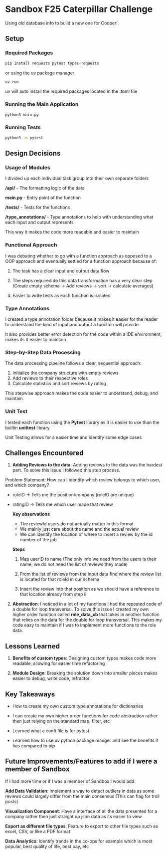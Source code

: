 # Sandbox F25 Caterpillar Challenge

Using old database info to build a new one for Cooper!

## Setup

### Required Packages

```bash
pip install requests pytest types-requests
```

or using the uv package manager

```bash
uv run
```
uv will auto install the required packages located in the .toml file
### Running the Main Application

```bash
python3 main.py
```

### Running Tests

```bash
python3 -m pytest
```

## Design Decisions

### Usage of Modules

I divided up each individual task group into their own
separate folders

**/api/** - The formatting logic of the data

**main.py** - Entry point of the function

**/tests/** - Tests for the functions

**/type_annotations/** - Type annotations to help with understanding what each input and output represents

This way it makes the code more readable and easier to maintain

### Functional Approach

I was debating whether to go with a function approach as opposed to a OOP approach and eventually settled for a function approach because of:

1. The task has a clear input and output data flow

2. The steps required do this data transformation has a very clear step (Create empty schema -> Add reviews -> sort -> calculate averages)

3. Easier to write tests as each function is isolated


### Type Annotations

I created a type annotation folder because it makes it easier for the reader to understand the kind of input and output a function will provide.

It also provides better error detection for the code within a IDE environment, makes its it easier to maintain

### Step-by-Step Data Processing

The data processing pipeline follows a clear, sequential approach:

1. Initialize the company structure with empty reviews
2. Add reviews to their respective roles 
3. Calculate statistics and sort reviews by rating

This stepwise approach makes the code easier to understand, debug, and maintain.

### Unit Test

I tested each function using the **Pytest** library as it is easier to use than the builtin **unittest** library

Unit Testing allows for a easier time and identify some edge cases

## Challenges Encountered

1. **Adding Reviews to the data**: Adding reviews to the data was the hardest part. To solve this issue I followed this step process.

Problem Statement: How can I identify which review belongs to which user, and which company?
- roleID -> Tells me the position/company (roleID are unique)
- ratingID -> Tells me which user made that review


    **Key observations**
    - The reviewId users do not actually matter in this format
    - We mainly just care about the name and the actual review
    - We can identify the location of where to insert a review by the id number of the job

    **Steps**
    1. Map userID to name (The only info we need from the users is their name, we do not need the list of reviews they made)

    2. From the list of reviews from the input data find where the review list is located for that roleId in our schema

    3. Insert the review into that position as we should have a reference to that location already from step ii

2. **Abstraction**: I noticed in a lot of my functions I had the repeated code of a double for loop transversal. To solve this issue I created my own higher order function called **role_data_cb** that takes in another function that relies on the data for the double for loop transversal. This makes my code easy to maintain if I was to implement more functions to the role data.

## Lessons Learned

1. **Benefits of custom types**: Designing custom types makes code more readable, allowing for easier time refactoring

2. **Module Design**:  Breaking the solution down into smaller pieces makes easier to debug, write code, refractor.

## Key Takeaways

- How to create my own custom type annotations for dictionaries

- I can create my own higher order functions for code abstraction rather then just relying on the standard map, filter, etc

- Learned what a confi file is for pytest

- Learned how to use uv python package manger and see the benefits it has compared to pip

## Future Improvements/Features to add if I were a member of Sandbox

If I had more time or if I was a member of Sandbox I would add:

**Add Data Validation**: Implement a way to detect outliers in data as some reviews could largely differ from the main consensus (This can flag for troll posts)

**Visualization Component**: Have a interface of all the data presented for a company rather then just straight up json data as its easier to view

**Export as different file types**: Feature to export to other file types such as excel, CSV, or like a PDF format

**Data Analytics**: Identify trends in the co-ops for example which is most popular, best quality of life, best pay, etc